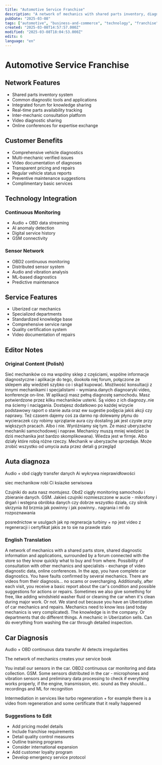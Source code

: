 ```yaml
---
title: "Automotive Service Franchise"
description: "A network of mechanics with shared parts inventory, diagnostic tools, and a collaborative platform for expertise sharing and customer transparency"
pubDate: "2025-03-08"
tags: ["automotive", "business-and-commerce", "technology", "franchise", "digital-platforms"]
created: "2025-03-08T14:57:57.000Z"
modified: "2025-03-08T18:04:53.000Z"
edits: 6
language: "en"
---
```


# Automotive Service Franchise

## Network Features
- Shared parts inventory system
- Common diagnostic tools and applications
- Integrated forum for knowledge sharing
- Real-time parts availability tracking
- Inter-mechanic consultation platform
- Video diagnostic sharing
- Online conferences for expertise exchange

## Customer Benefits
- Comprehensive vehicle diagnostics
- Multi-mechanic verified issues
- Video documentation of diagnoses
- Transparent pricing and repairs
- Regular vehicle status reports
- Preventive maintenance suggestions
- Complimentary basic services

## Technology Integration
### Continuous Monitoring
- Audio + OBD data streaming
- AI anomaly detection
- Digital service history
- GSM connectivity

### Sensor Network
- OBD2 continuous monitoring
- Distributed sensor system
- Audio and vibration analysis
- ML-based diagnostics
- Predictive maintenance

## Service Features
- Uberized car mechanics
- Specialized departments
- Standardized knowledge base
- Comprehensive service range
- Quality certification system
- Video documentation of repairs

## Editor Notes

### Original Content (Polish)
Sieć mechaników co ma wspólny sklep z częściami, wspólne informacje diagnostyczne i aplikacje do tego, dookoła niej forum, połączone ze sklepem aby wiedzieli szybko co i skąd kupować. Możliwość konsultacji z innymi mechanikami i specjalistami - wymiana.danych diagnoaryki video, konferencje on-line.  W aplikacji masz pełną diagnostę samochodu. Masz potwierdzone przez kilku mechaników usterki. Są video z ich diagnozy..nie ma ściemy i naciągania. Dostajesz dodatkowo po każdej wizycie podstawowy raport o stanie auta oraz ew sugestie podjęcia jakiś akcji czy naprawy. Też czasem dajemy coś za darmo np dolewamy płynu do wycieraczek czy robimy sprzątanie aura czy dostaling jak jest czyste przy większych pracach. Albo i nie. Wyróżniamy się tym. Że masz uberyzache mechaniki samochodowej i napraw. Mechanicy muszą mniej wiedzieć (a dziś mechanika jest bardzo skomplikowana). Wiedza jest w firmje. Albo działy które robią różne rzeczy. Mechanik w uberyzache sprzedaje. Może zrobić wszystko od umycia auta przez detali g przegląd 

## Auta diagnoza
Audio + obd ciągły transfer danych
Ai wykrywa nieprawidłowości

siec mechanikow robi Ci ksiazke serwisowa


Czujniki do auta nasz montujesz. Obd2 ciągły monitoring samochodu i zbieranie danych. GSM. Jakieś czujniki rozmieszczone w aucie - mikrofony i drgań i wstępna obróbka danych czy dobrze wszystko działa, czy silnik skrzynia itd brzmia jak powinny i jak powinny.. nagrania i ml do rozpoznawania

posrednictow w usulgach jak np regneracja turbiny + np jest video z regeneracji i certyfikat jakis ze to sie na prawde stalo

### English Translation
A network of mechanics with a shared parts store, shared diagnostic information and applications, surrounded by a forum connected with the store so they know quickly what to buy and from where. Possibility of consultation with other mechanics and specialists - exchange of video diagnostic data, online conferences. In the app, you have complete car diagnostics. You have faults confirmed by several mechanics. There are videos from their diagnosis... no scams or overcharging. Additionally, after each visit, you receive a basic report about the car's condition and possible suggestions for actions or repairs. Sometimes we also give something for free, like adding windshield washer fluid or cleaning the car when it's clean during major work. Or not. We stand out because you have an Uberization of car mechanics and repairs. Mechanics need to know less (and today mechanics is very complicated). The knowledge is in the company. Or departments that do different things. A mechanic in Uberization sells. Can do everything from washing the car through detailed inspection.

## Car Diagnosis
Audio + OBD continuous data transfer
AI detects irregularities

The network of mechanics creates your service book

You install our sensors in the car. OBD2 continuous car monitoring and data collection. GSM. Some sensors distributed in the car - microphones and vibration sensors and preliminary data processing to check if everything works properly, if the engine, transmission, etc. sound as they should... recordings and ML for recognition

Intermediation in services like turbo regeneration + for example there is a video from regeneration and some certificate that it really happened

### Suggestions to Edit
- Add pricing model details
- Include franchise requirements
- Detail quality control measures
- Outline training programs
- Consider international expansion
- Add customer loyalty program
- Develop emergency service protocol


